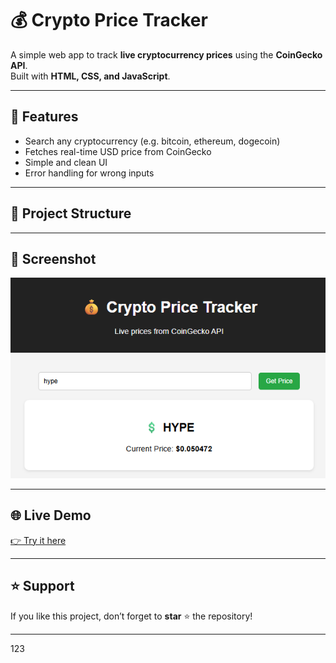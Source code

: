 # 💰 Crypto Price Tracker

A simple web app to track **live cryptocurrency prices** using the **CoinGecko API**.  
Built with **HTML, CSS, and JavaScript**.

---

## 🚀 Features
- Search any cryptocurrency (e.g. bitcoin, ethereum, dogecoin)
- Fetches real-time USD price from CoinGecko
- Simple and clean UI
- Error handling for wrong inputs

---

## 📂 Project Structure

---

## 📸 Screenshot
![Crypto Tracker Screenshot](screenshot.png)

---

## 🌐 Live Demo
[👉 Try it here](https://xyzvikram.github.io/crypto-price-tracker/)

---

## ⭐ Support
If you like this project, don’t forget to **star** ⭐ the repository!

---
123
